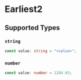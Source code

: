 # Earliest2


## Supported Types

### `string`

```typescript
const value: string = "<value>";
```

### `number`

```typescript
const value: number = 1284.03;
```

